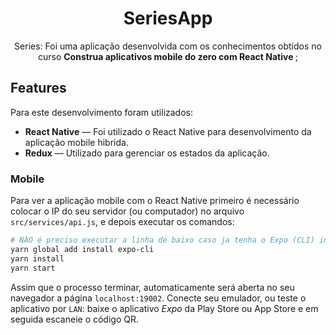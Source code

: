 <h1 align="center">
  SeriesApp
</h1>

<p align="center"> Series: Foi uma aplicação desenvolvida com os conhecimentos obtidos no curso <b>Construa aplicativos mobile do zero com React Native </b>;

## Features
Para este desenvolvimento foram utilizados:

- **React Native** — Foi utilizado o React Native para desenvolvimento da aplicação mobile hibrida.
- **Redux** — Utilizado para gerenciar os estados da aplicação.

### Mobile

Para ver a aplicação mobile com o React Native primeiro é necessário colocar o IP do seu servidor (ou computador) no arquivo `src/services/api.js`, e depois executar os comandos:
```bash
# NÃO é preciso executar a linha de baixo caso ja tenha o Expo (CLI) instalado
yarn global add install expo-cli
yarn install
yarn start
```
Assim que o processo terminar, automaticamente será aberta no seu navegador a página `localhost:19002`. Conecte seu emulador, ou teste o aplicativo por `LAN`: baixe o aplicativo *Expo* da Play Store ou App Store e em seguida escaneie o código QR.

